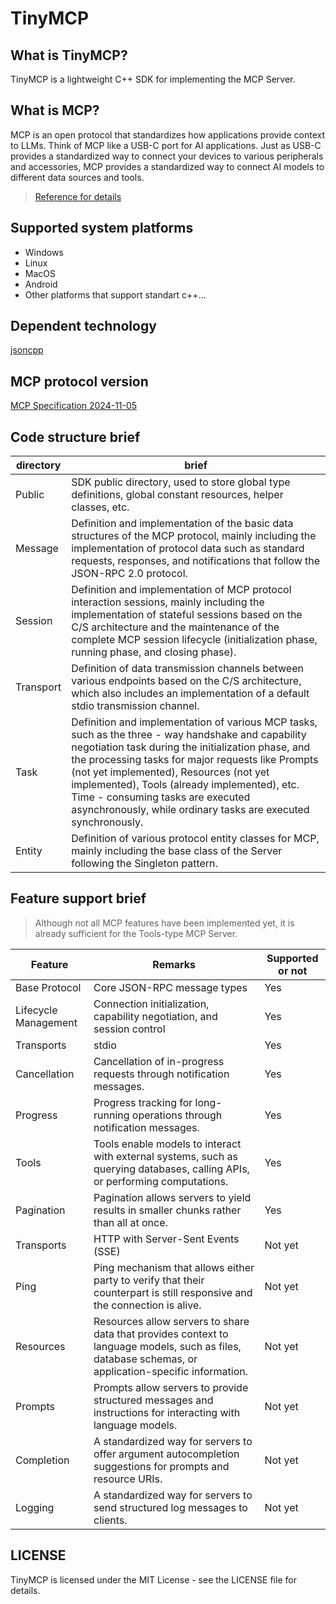 ﻿# TinyMCP

## What is TinyMCP?
TinyMCP is a lightweight C++ SDK for implementing the MCP Server.

## What is MCP?
MCP is an open protocol that standardizes how applications provide context to LLMs. Think of MCP like a USB-C port for AI applications. Just as USB-C provides a standardized way to connect your devices to various peripherals and accessories, MCP provides a standardized way to connect AI models to different data sources and tools.
> [Reference for details](https://modelcontextprotocol.io/introduction)

## Supported system platforms
* Windows
* Linux
* MacOS
* Android
* Other platforms that support standart c++...

## Dependent technology
[jsoncpp](https://github.com/open-source-parsers/jsoncpp)

## MCP protocol version
[MCP Specification 2024-11-05](https://modelcontextprotocol.io/specification/2024-11-05/index)

## Code structure brief
| directory | brief |
| --- | --- |
| Public | SDK public directory, used to store global type definitions, global constant resources, helper classes, etc. |
| Message | Definition and implementation of the basic data structures of the MCP protocol, mainly including the implementation of protocol data such as standard requests, responses, and notifications that follow the JSON-RPC 2.0 protocol. |
| Session | Definition and implementation of MCP protocol interaction sessions, mainly including the implementation of stateful sessions based on the C/S architecture and the maintenance of the complete MCP session lifecycle (initialization phase, running phase, and closing phase). |
| Transport | Definition of data transmission channels between various endpoints based on the C/S architecture, which also includes an implementation of a default stdio transmission channel. |
| Task | Definition and implementation of various MCP tasks, such as the three - way handshake and capability negotiation task during the initialization phase, and the processing tasks for major requests like Prompts (not yet implemented), Resources (not yet implemented), Tools (already implemented), etc. Time - consuming tasks are executed asynchronously, while ordinary tasks are executed synchronously. |
| Entity | Definition of various protocol entity classes for MCP, mainly including the base class of the Server following the Singleton pattern. |

## Feature support brief
> Although not all MCP features have been implemented yet, it is already sufficient for the Tools-type MCP Server.

| Feature | Remarks | Supported or not |
| --- | --- | --- |
| Base Protocol | Core JSON-RPC message types | Yes |
| Lifecycle Management | Connection initialization, capability negotiation, and session control | Yes |
| Transports | stdio | Yes |
| Cancellation | Cancellation of in-progress requests through notification messages. | Yes |
| Progress | Progress tracking for long-running operations through notification messages. | Yes |
| Tools | Tools enable models to interact with external systems, such as querying databases, calling APIs, or performing computations. | Yes |
| Pagination | Pagination allows servers to yield results in smaller chunks rather than all at once. | Yes |
| Transports | HTTP with Server-Sent Events (SSE) | Not yet |
| Ping | Ping mechanism that allows either party to verify that their counterpart is still responsive and the connection is alive. | Not yet |
| Resources | Resources allow servers to share data that provides context to language models, such as files, database schemas, or application-specific information. | Not yet |
| Prompts | Prompts allow servers to provide structured messages and instructions for interacting with language models. | Not yet |
| Completion | A standardized way for servers to offer argument autocompletion suggestions for prompts and resource URIs. | Not yet |
| Logging | A standardized way for servers to send structured log messages to clients. | Not yet |

## LICENSE
TinyMCP is licensed under the MIT License - see the LICENSE file for details.